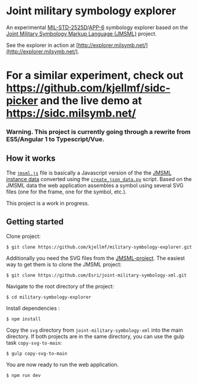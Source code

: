 Joint military symbology explorer
=================================

An experimental [MIL-STD-2525D](http://www.assistdocs.com/search/document_details.cfm?ident_number=114934)/[APP-6](http://en.wikipedia.org/wiki/NATO_Military_Symbols_for_Land_Based_Systems)
symbology explorer based on the [Joint Military Symbology Markup Language (JMSML)](https://github.com/Esri/joint-military-symbology-xml) 
project.

See the explorer in action at [http://explorer.milsymb.net/](http://explorer.milsymb.net/).

# For a similar experiment, check out https://github.com/kjellmf/sidc-picker and the live demo at https://sidc.milsymb.net/

### Warning. This project is currently going through a rewrite from ES5/Angular 1 to Typescript/Vue.

How it works
------------

The [`jmsml.js`](https://github.com/kjellmf/military-symbology-explorer/blob/master/data/jmsml.js) file is basically a Javascript
version of the the [JMSML instance data](https://github.com/Esri/joint-military-symbology-xml/tree/master/instance) converted using
the [`create_json_data.py`](https://github.com/kjellmf/military-symbology-explorer/blob/master/scripts/create_json_data.py) script.
Based on the JMSML data the web application assembles a symbol using several SVG files (one for the frame, one for the symbol, etc.).

This project is a work in progress. 

Getting started
---------------

Clone project:

    $ git clone https://github.com/kjellmf/military-symbology-explorer.git

Additionally you need the SVG files from the [JMSML-project](https://github.com/Esri/joint-military-symbology-xml). The easiest way 
to get them is to clone the JMSML project:

    $ git clone https://github.com/Esri/joint-military-symbology-xml.git

Navigate to the root directory of the project:

    $ cd military-symbology-explorer 
    
Install dependencies :

    $ npm install 
    
Copy the `svg` directory from `joint-military-symbology-xml` into the main directory. If both projects are in the 
same directory, you can use the gulp task `copy-svg-to-main`:

    $ gulp copy-svg-to-main
    
You are now ready to run the web application.

    $ npm run dev







